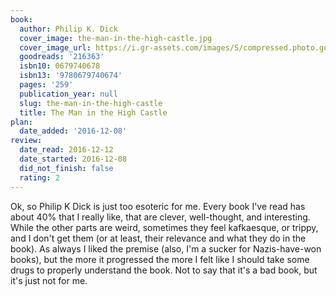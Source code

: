 ```yaml
---
book:
  author: Philip K. Dick
  cover_image: the-man-in-the-high-castle.jpg
  cover_image_url: https://i.gr-assets.com/images/S/compressed.photo.goodreads.com/books/1448756803l/216363._SX98_.jpg
  goodreads: '216363'
  isbn10: 0679740678
  isbn13: '9780679740674'
  pages: '259'
  publication_year: null
  slug: the-man-in-the-high-castle
  title: The Man in the High Castle
plan:
  date_added: '2016-12-08'
review:
  date_read: 2016-12-12
  date_started: 2016-12-08
  did_not_finish: false
  rating: 2
---
```


Ok, so Philip K Dick is just too esoteric for me. Every book I've read has about 40% that I really like, that are clever, well-thought, and interesting. While the other parts are weird, sometimes they feel kafkaesque, or trippy, and I don't get them (or at least, their relevance and what they do in the book). As always I liked the premise (also, I'm a sucker for Nazis-have-won books), but the more it progressed the more I felt like I should take some drugs to properly understand the book. Not to say that it's a bad book, but it's just not for me.

